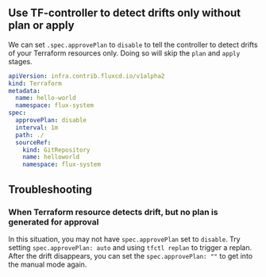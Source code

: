 ## Use TF-controller to detect drifts only without plan or apply

We can set `.spec.approvePlan` to `disable` to tell the controller to detect drifts of your Terraform resources only. Doing so will skip the `plan` and `apply` stages.

```yaml hl_lines="7"
apiVersion: infra.contrib.fluxcd.io/v1alpha2
kind: Terraform
metadata:
  name: hello-world
  namespace: flux-system
spec:
  approvePlan: disable
  interval: 1m
  path: ./
  sourceRef:
    kind: GitRepository
    name: helloworld
    namespace: flux-system
```

## Troubleshooting

### When Terraform resource detects drift, but no plan is generated for approval

In this situation, you may not have `spec.approvePlan` set to `disable`. Try setting `spec.approvePlan: auto` and using `tfctl replan` to trigger a replan.
After the drift disappears, you can set the `spec.approvePlan: ""` to get into the manual mode again.